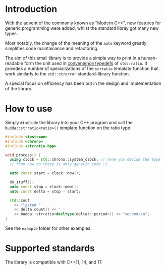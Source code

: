 # Introduction

With the advent of the commonly known as "Modern C++", new features for
generic programming were added, whilst the standard libray got many new
types.

Most notably, the change of the meaning of the `auto` keyword greatly
simplifies code maintainance and refactoring.

The aim of this small library is to provide a simple way to print in a
human-readable form the unit used in
[convenience typedefs](https://en.cppreference.com/w/cpp/numeric/ratio/ratio)
of `std::ratio`. It provides a number of specializations of the
`strratio` template function that work similarly to the `std::strerror`
standard-library function.

A special focus on efficiency has been put in the design and
implementation of the library.

# How to use
Simply `#include` the library into your C++ program and call the
`budda::strratio<ratio>()` template function on the ratio type.

```cpp
#include <iostream>
#include <chrono>
#include <strratio.hpp>

void process() {
  using clock = std::chrono::system_clock; // here you decide the type
  // from now on there is only generic code :)

  auto const start = clock::now();

  do_stuff();
  auto const stop = clock::now();
  auto const delta = stop - start;

  std::cout
    << "lasted "
    << delta.count() << ' '
    << budda::strratio<decltype(delta)::period>() << "seconds\n";
}
```

See the `example` folder for other examples.

# Supported standards
The library is compatible with C++11, 14, and 17.


